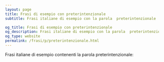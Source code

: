 ```yaml
---
layout: page
title: Frasi di esempio con preterintenzionale 
subtitle: Frasi italiane di esempio con la parola  preterintenzionale

og_title: Frasi di esempio con preterintenzionale 
og_description: Frasi italiane di esempio con la parola  preterintenzionale
og_type: website
permalink: /frasi/p/preterintenzionale.html
---
```


Frasi italiane di esempio contenenti la parola preterintenzionale:



